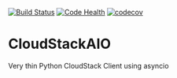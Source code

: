 [![Build Status](https://travis-ci.org/giffels/CloudStackAIO.svg?branch=master)](https://travis-ci.org/giffels/CloudStackAIO)
[![Code Health](https://landscape.io/github/giffels/CloudStackAIO/master/landscape.svg?style=flat)](https://landscape.io/github/giffels/CloudStackAIO/master)
[![codecov](https://codecov.io/gh/giffels/CloudStackAIO/branch/master/graph/badge.svg)](https://codecov.io/gh/giffels/CloudStackAIO)

# CloudStackAIO
Very thin Python CloudStack Client using asyncio
